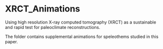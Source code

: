 # XRCT_Animations
Using high resolution X-ray computed tomography (XRCT) as a sustainable and rapid test for paleoclimate reconstructions.

The folder contains supplemental animations for speleothems studied in this paper.
